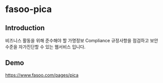 # fasoo-pica

## Introduction 
비즈니스 활동을 위해 준수해야 할 가명정보 Compliance 규정사항을 점검하고 보안 수준을 자가진단할 수 있는 웹서비스 입니다.

## Demo
https://www.fasoo.com/pages/pica